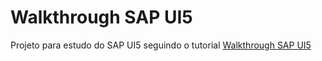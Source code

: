 # Walkthrough SAP UI5

Projeto para estudo do SAP UI5 seguindo o tutorial [Walkthrough SAP UI5](https://ui5.sap.com/#/topic/3da5f4be63264db99f2e5b04c5e853db)